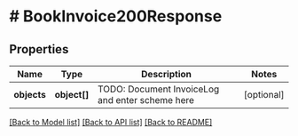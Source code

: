 # # BookInvoice200Response

## Properties

Name | Type | Description | Notes
------------ | ------------- | ------------- | -------------
**objects** | **object[]** | TODO: Document InvoiceLog and enter scheme here | [optional]

[[Back to Model list]](../../README.md#models) [[Back to API list]](../../README.md#endpoints) [[Back to README]](../../README.md)
